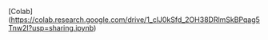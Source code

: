 [Colab] (https://colab.research.google.com/drive/1_clJ0kSfd_2OH38DRlmSkBPqag5Tnw2I?usp=sharing.ipynb)

